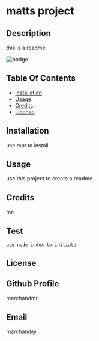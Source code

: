 # matts project 

  ##  Description

  this is a readme
  
  ![badge](https://img.shields.io/badge/license--brightgreen)<br />

  ## Table Of Contents

  * [Installation](#installation)
  * [Usage](#usage)
  * [Credits](#credits)
  * [License](#license)

  ## Installation

  use mpt to install 

  ## Usage

  use this project to create a readme

  ## Credits

  me

  ## Test

    use node index to initiate

  ## License

  

  ## Github Profile

  marchandmr

  ## Email 

  marchand@
